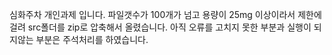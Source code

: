 심화주차 개인과제 입니다.
파일갯수가 100개가 넘고 용량이 25mg 이상이라서 제한에 걸려 src폴더를 zip로 압축해서 올렸습니다.
아직 오류를 고치지 못한 부분과 실행이 되지않는 부분은 주석처리를 하였습니다.
